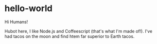 # hello-world

Hi Humans!

Hubot here, I like Node.js and Coffeescript (that's what I'm made of!). 
I've had tacos on the moon and find htem far superior to Earth tacos.
